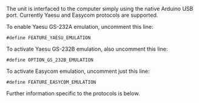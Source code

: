 The unit is interfaced to the computer simply using the native Arduino USB port.  Currently Yaesu and Easycom protocols are supported.

To enable Yaesu GS-232A emulation, uncomment this line:

`#define FEATURE_YAESU_EMULATION`

To activate Yaesu GS-232B emulation, also uncomment this line:

`#define OPTION_GS_232B_EMULATION`

To activate Easycom emulation, uncomment just this line:

`#define FEATURE_EASYCOM_EMULATION`

Further information specific to the protocols is below.
